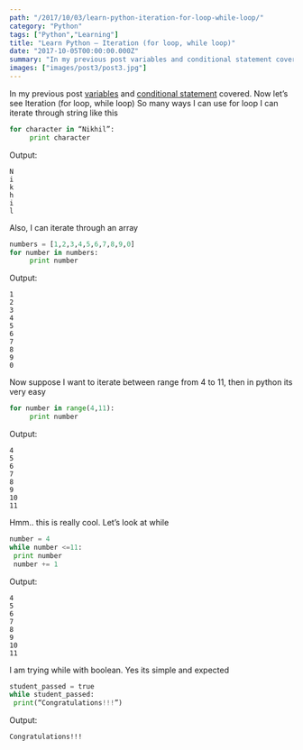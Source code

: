 ```yaml
---
path: "/2017/10/03/learn-python-iteration-for-loop-while-loop/"
category: "Python"
tags: ["Python","Learning"]
title: "Learn Python — Iteration (for loop, while loop)"
date: "2017-10-05T00:00:00.000Z"
summary: "In my previous post variables and conditional statement covered. Now let’s see Iteration (for loop, while loop) So many ways I can use for loop..."
images: ["images/post3/post3.jpg"]
---
```

In my previous post <a href="https://nikhilgohil11.com/2017/10/03/learn-python-variable/">variables</a> and <a href="https://nikhilgohil11.com/2017/10/03/learn-python-conditional-statement-if-if-else/">conditional statement</a> covered.
Now let’s see Iteration (for loop, while loop)
So many ways I can use for loop
I can iterate through string like this

```python
for character in “Nikhil”:
     print character
```

Output:

```op
N
i
k
h
i
l
```

Also, I can iterate through an array

```python
numbers = [1,2,3,4,5,6,7,8,9,0]
for number in numbers:
     print number
```

Output:

```op
1
2
3
4
5
6
7
8
9
0
```

Now suppose I want to iterate between range from 4 to 11, then in python its very easy

```python
for number in range(4,11):
     print number
```

Output:
```op
4
5
6
7
8
9
10
11
```

Hmm.. this is really cool. Let’s look at while


```python
number = 4
while number <=11:
 print number
 number += 1
```

Output:

```op
4
5
6
7
8
9
10
11
```

I am trying while with boolean. Yes its simple and expected

```python
student_passed = true
while student_passed:
 print(“Congratulations!!!”)
 ```

 Output:

```op
Congratulations!!!
```